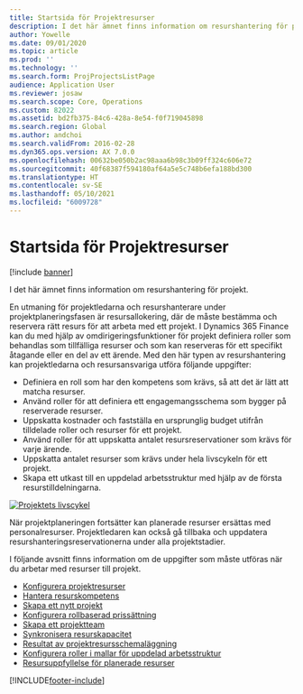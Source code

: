 ```yaml
---
title: Startsida för Projektresurser
description: I det här ämnet finns information om resurshantering för projekt.
author: Yowelle
ms.date: 09/01/2020
ms.topic: article
ms.prod: ''
ms.technology: ''
ms.search.form: ProjProjectsListPage
audience: Application User
ms.reviewer: josaw
ms.search.scope: Core, Operations
ms.custom: 82022
ms.assetid: bd2fb375-84c6-428a-8e54-f0f719045898
ms.search.region: Global
ms.author: andchoi
ms.search.validFrom: 2016-02-28
ms.dyn365.ops.version: AX 7.0.0
ms.openlocfilehash: 00632be050b2ac98aaa6b98c3b09ff324c606e72
ms.sourcegitcommit: 40f68387f594180af64a5e5c748b6efa188bd300
ms.translationtype: HT
ms.contentlocale: sv-SE
ms.lasthandoff: 05/10/2021
ms.locfileid: "6009728"
---
```

# <a name="project-resourcing-home-page"></a>Startsida för Projektresurser

[!include [banner](../includes/banner.md)]

I det här ämnet finns information om resurshantering för projekt.

En utmaning för projektledarna och resurshanterare under projektplaneringsfasen är resursallokering, där de måste bestämma och reservera rätt resurs för att arbeta med ett projekt. I Dynamics 365 Finance kan du med hjälp av omdirigeringsfunktioner för projekt definiera roller som behandlas som tillfälliga resurser och som kan reserveras för ett specifikt åtagande eller en del av ett ärende. Med den här typen av resurshantering kan projektledarna och resursansvariga utföra följande uppgifter:

- Definiera en roll som har den kompetens som krävs, så att det är lätt att matcha resurser.
- Använd roller för att definiera ett engagemangsschema som bygger på reserverade resurser.
- Uppskatta kostnader och fastställa en ursprunglig budget utifrån tilldelade roller och resurser för ett projekt.
- Använd roller för att uppskatta antalet resursreservationer som krävs för varje ärende.
- Uppskatta antalet resurser som krävs under hela livscykeln för ett projekt.
- Skapa ett utkast till en uppdelad arbetsstruktur med hjälp av de första resurstilldelningarna.

[![Projektets livscykel](./media/projectresourcing02-1024x812.jpg)](./media/projectresourcing02.jpg)

När projektplaneringen fortsätter kan planerade resurser ersättas med personalresurser. Projektledaren kan också gå tillbaka och uppdatera resurshanteringsreservationerna under alla projektstadier.

I följande avsnitt finns information om de uppgifter som måste utföras när du arbetar med resurser till projekt.

- [Konfigurera projektresurser](set-up-project-resources.md)
- [Hantera resurskompetens](manage-resource-competencies.md)
- [Skapa ett nytt projekt](create-new-project.md)
- [Konfigurera rollbaserad prissättning](set-up-role-based-pricing.md)
- [Skapa ett projektteam](create-project-team.md)
- [Synkronisera resurskapacitet](synchronize-resource-capacity.md)
- [Resultat av projektresursschemaläggning](project-scheduling-performance.md)
- [Konfigurera roller i mallar för uppdelad arbetsstruktur](set-up-roles-wbs-template.md)
- [Resursuppfyllelse för planerade resurser](resource-fulfillment-planned-resources.md)


[!INCLUDE[footer-include](../includes/footer-banner.md)]